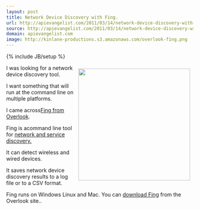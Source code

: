 ```yaml
---
layout: post
title: Network Device Discovery with Fing.
url: http://apievangelist.com/2011/03/14/network-device-discovery-with-fing/
source: http://apievangelist.com/2011/03/14/network-device-discovery-with-fing/
domain: apievangelist.com
image: http://kinlane-productions.s3.amazonaws.com/overlook-fing.png
---
```

{% include JB/setup %}<p><img style="padding: 10px;" src="http://kinlane-productions.s3.amazonaws.com/overlook-fing.png" alt="" width="300" align="right" />I was looking for a network device discovery tool.<p></p>
I want something that will run at the command line on multiple platforms.<p></p>
I came across<a title="Fing" href="http://www.over-look.com/site/">Fing from Overlook</a>.<p></p>
Fing is acommand line tool for <a title="Network and Service Discovery" href="http://www.over-look.com/site/">network and service discovery.</a><p></p>
It can detect wireless and wired devices.<p></p>
It saves network device discovery results to a log file or to a CSV format.<p></p>
Fing runs on Windows Linux and Mac.  You can <a title="Download Fing" href="http://www.over-look.com/site/index.php/download">download Fing</a> from the Overlook site..
</p>
